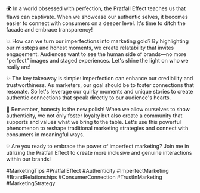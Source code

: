 🌍 In a world obsessed with perfection, the Pratfall Effect teaches us that flaws can captivate. When we showcase our authentic selves, it becomes easier to connect with consumers on a deeper level. It's time to ditch the facade and embrace transparency!  

💥 How can we turn our imperfections into marketing gold? By highlighting our missteps and honest moments, we create relatability that invites engagement. Audiences want to see the human side of brands—no more "perfect" images and staged experiences. Let's shine the light on who we really are!  

✨ The key takeaway is simple: imperfection can enhance our credibility and trustworthiness. As marketers, our goal should be to foster connections that resonate. So let's leverage our quirky moments and unique stories to create authentic connections that speak directly to our audience's hearts.  

🙌 Remember, honesty is the new polish! When we allow ourselves to show authenticity, we not only foster loyalty but also create a community that supports and values what we bring to the table. Let's use this powerful phenomenon to reshape traditional marketing strategies and connect with consumers in meaningful ways.  

💡 Are you ready to embrace the power of imperfect marketing? Join me in utilizing the Pratfall Effect to create more inclusive and genuine interactions within our brands!  

#MarketingTips #PratfallEffect #Authenticity #ImperfectMarketing #BrandRelationships #ConsumerConnection #TrustInMarketing #MarketingStrategy